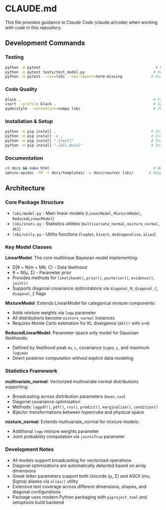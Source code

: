 # CLAUDE.md

This file provides guidance to Claude Code (claude.ai/code) when working with code in this repository.

## Development Commands

### Testing
```bash
python -m pytest                                                    # Run all tests
python -m pytest tests/test_model.py                               # Run specific test file
python -m pytest --cov=lsbi --cov-report=term-missing             # Run tests with coverage
```

### Code Quality
```bash
black .                                                            # Format code
isort --profile black .                                            # Sort imports
pydocstyle --convention=numpy lsbi                                 # Check docstring style
```

### Installation & Setup
```bash
python -m pip install .                                           # Install package
python -m pip install -e .                                        # Install in editable mode
python -m pip install ".[test]"                                   # Install with test dependencies
python -m pip install ".[all,docs]"                               # Install with all dependencies
```

### Documentation
```bash
cd docs && make html                                               # Build documentation
sphinx-apidoc -fM -t docs/templates/ -o docs/source/ lsbi/       # Regenerate API docs
```

## Architecture

### Core Package Structure
- `lsbi/model.py` - Main linear models (`LinearModel`, `MixtureModel`, `ReducedLinearModel`)
- `lsbi/stats.py` - Statistics utilities (`multivariate_normal`, `mixture_normal`, `dkl`)
- `lsbi/utils.py` - Utility functions (`logdet`, `bisect`, `dediagonalise`, `alias`)

### Key Model Classes

**LinearModel**: The core multilinear Bayesian model implementing:
- D|θ ~ N(m + Mθ, C) - Data likelihood  
- θ ~ N(μ, Σ) - Parameter prior
- Provides methods for `likelihood()`, `prior()`, `posterior()`, `evidence()`, `joint()`
- Supports diagonal covariance optimizations via `diagonal_M`, `diagonal_C`, `diagonal_Σ` flags

**MixtureModel**: Extends LinearModel for categorical mixture components:
- Adds mixture weights via `logw` parameter
- All distributions become `mixture_normal` instances
- Requires Monte Carlo estimation for KL divergence (`dkl()` with `n>0`)

**ReducedLinearModel**: Parameter-space only model for Gaussian likelihoods:
- Defined by likelihood peak `mu_L`, covariance `Sigma_L`, and maximum `logLmax`
- Direct posterior computation without explicit data modeling

### Statistics Framework

**multivariate_normal**: Vectorized multivariate normal distributions supporting:
- Broadcasting across distribution parameters (`mean`, `cov`)
- Diagonal covariance optimization
- Methods: `logpdf()`, `pdf()`, `rvs()`, `predict()`, `marginalise()`, `condition()`
- Bijector transformations between hypercube and physical space

**mixture_normal**: Extends multivariate_normal for mixture models:
- Additional `logw` mixture weights parameter
- Joint probability computation via `joint=True` parameter

### Development Notes

- All models support broadcasting for vectorized operations
- Diagonal optimizations are automatically detected based on array dimensions
- Greek letter parameters support both Unicode (μ, Σ) and ASCII (mu, Sigma) aliases via `alias()` utility
- Extensive test coverage across different dimensions, shapes, and diagonal configurations
- Package uses modern Python packaging with `pyproject.toml` and setuptools build backend